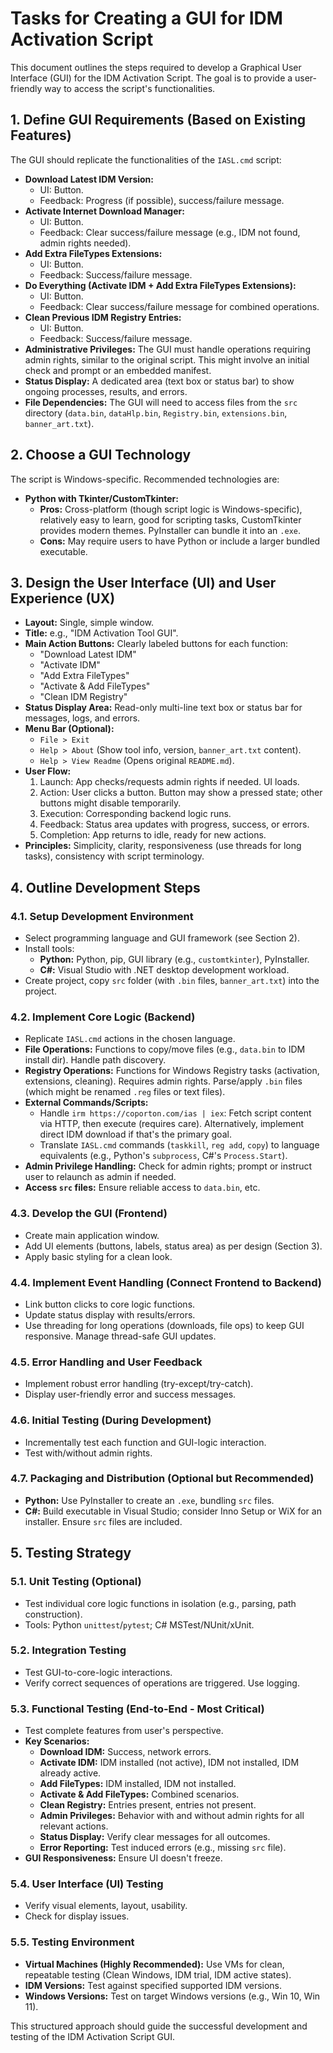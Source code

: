 # Tasks for Creating a GUI for IDM Activation Script

This document outlines the steps required to develop a Graphical User Interface (GUI) for the IDM Activation Script. The goal is to provide a user-friendly way to access the script's functionalities.

## 1. Define GUI Requirements (Based on Existing Features)

The GUI should replicate the functionalities of the `IASL.cmd` script:

*   **Download Latest IDM Version:**
    *   UI: Button.
    *   Feedback: Progress (if possible), success/failure message.
*   **Activate Internet Download Manager:**
    *   UI: Button.
    *   Feedback: Clear success/failure message (e.g., IDM not found, admin rights needed).
*   **Add Extra FileTypes Extensions:**
    *   UI: Button.
    *   Feedback: Success/failure message.
*   **Do Everything (Activate IDM + Add Extra FileTypes Extensions):**
    *   UI: Button.
    *   Feedback: Clear success/failure message for combined operations.
*   **Clean Previous IDM Registry Entries:**
    *   UI: Button.
    *   Feedback: Success/failure message.
*   **Administrative Privileges:** The GUI must handle operations requiring admin rights, similar to the original script. This might involve an initial check and prompt or an embedded manifest.
*   **Status Display:** A dedicated area (text box or status bar) to show ongoing processes, results, and errors.
*   **File Dependencies:** The GUI will need to access files from the `src` directory (`data.bin`, `dataHlp.bin`, `Registry.bin`, `extensions.bin`, `banner_art.txt`).

## 2. Choose a GUI Technology

The script is Windows-specific. Recommended technologies are:

*   **Python with Tkinter/CustomTkinter:**
    *   **Pros:** Cross-platform (though script logic is Windows-specific), relatively easy to learn, good for scripting tasks, CustomTkinter provides modern themes. PyInstaller can bundle it into an `.exe`.
    *   **Cons:** May require users to have Python or include a larger bundled executable.
## 3. Design the User Interface (UI) and User Experience (UX)

*   **Layout:** Single, simple window.
*   **Title:** e.g., "IDM Activation Tool GUI".
*   **Main Action Buttons:** Clearly labeled buttons for each function:
    *   "Download Latest IDM"
    *   "Activate IDM"
    *   "Add Extra FileTypes"
    *   "Activate & Add FileTypes"
    *   "Clean IDM Registry"
*   **Status Display Area:** Read-only multi-line text box or status bar for messages, logs, and errors.
*   **Menu Bar (Optional):**
    *   `File > Exit`
    *   `Help > About` (Show tool info, version, `banner_art.txt` content).
    *   `Help > View Readme` (Opens original `README.md`).
*   **User Flow:**
    1.  Launch: App checks/requests admin rights if needed. UI loads.
    2.  Action: User clicks a button. Button may show a pressed state; other buttons might disable temporarily.
    3.  Execution: Corresponding backend logic runs.
    4.  Feedback: Status area updates with progress, success, or errors.
    5.  Completion: App returns to idle, ready for new actions.
*   **Principles:** Simplicity, clarity, responsiveness (use threads for long tasks), consistency with script terminology.

## 4. Outline Development Steps

### 4.1. Setup Development Environment
*   Select programming language and GUI framework (see Section 2).
*   Install tools:
    *   **Python:** Python, pip, GUI library (e.g., `customtkinter`), PyInstaller.
    *   **C#:** Visual Studio with .NET desktop development workload.
*   Create project, copy `src` folder (with `.bin` files, `banner_art.txt`) into the project.

### 4.2. Implement Core Logic (Backend)
*   Replicate `IASL.cmd` actions in the chosen language.
*   **File Operations:** Functions to copy/move files (e.g., `data.bin` to IDM install dir). Handle path discovery.
*   **Registry Operations:** Functions for Windows Registry tasks (activation, extensions, cleaning). Requires admin rights. Parse/apply `.bin` files (which might be renamed `.reg` files or text files).
*   **External Commands/Scripts:**
    *   Handle `irm https://coporton.com/ias | iex`: Fetch script content via HTTP, then execute (requires care). Alternatively, implement direct IDM download if that's the primary goal.
    *   Translate `IASL.cmd` commands (`taskkill`, `reg add`, `copy`) to language equivalents (e.g., Python's `subprocess`, C#'s `Process.Start`).
*   **Admin Privilege Handling:** Check for admin rights; prompt or instruct user to relaunch as admin if needed.
*   **Access `src` files:** Ensure reliable access to `data.bin`, etc.

### 4.3. Develop the GUI (Frontend)
*   Create main application window.
*   Add UI elements (buttons, labels, status area) as per design (Section 3).
*   Apply basic styling for a clean look.

### 4.4. Implement Event Handling (Connect Frontend to Backend)
*   Link button clicks to core logic functions.
*   Update status display with results/errors.
*   Use threading for long operations (downloads, file ops) to keep GUI responsive. Manage thread-safe GUI updates.

### 4.5. Error Handling and User Feedback
*   Implement robust error handling (try-except/try-catch).
*   Display user-friendly error and success messages.

### 4.6. Initial Testing (During Development)
*   Incrementally test each function and GUI-logic interaction.
*   Test with/without admin rights.

### 4.7. Packaging and Distribution (Optional but Recommended)
*   **Python:** Use PyInstaller to create an `.exe`, bundling `src` files.
*   **C#:** Build executable in Visual Studio; consider Inno Setup or WiX for an installer. Ensure `src` files are included.

## 5. Testing Strategy

### 5.1. Unit Testing (Optional)
*   Test individual core logic functions in isolation (e.g., parsing, path construction).
*   Tools: Python `unittest`/`pytest`; C# MSTest/NUnit/xUnit.

### 5.2. Integration Testing
*   Test GUI-to-core-logic interactions.
*   Verify correct sequences of operations are triggered. Use logging.

### 5.3. Functional Testing (End-to-End - Most Critical)
*   Test complete features from user's perspective.
*   **Key Scenarios:**
    *   **Download IDM:** Success, network errors.
    *   **Activate IDM:** IDM installed (not active), IDM not installed, IDM already active.
    *   **Add FileTypes:** IDM installed, IDM not installed.
    *   **Activate & Add FileTypes:** Combined scenarios.
    *   **Clean Registry:** Entries present, entries not present.
    *   **Admin Privileges:** Behavior with and without admin rights for all relevant actions.
    *   **Status Display:** Verify clear messages for all outcomes.
    *   **Error Reporting:** Test induced errors (e.g., missing `src` file).
*   **GUI Responsiveness:** Ensure UI doesn't freeze.

### 5.4. User Interface (UI) Testing
*   Verify visual elements, layout, usability.
*   Check for display issues.

### 5.5. Testing Environment
*   **Virtual Machines (Highly Recommended):** Use VMs for clean, repeatable testing (Clean Windows, IDM trial, IDM active states).
*   **IDM Versions:** Test against specified supported IDM versions.
*   **Windows Versions:** Test on target Windows versions (e.g., Win 10, Win 11).

This structured approach should guide the successful development and testing of the IDM Activation Script GUI.
